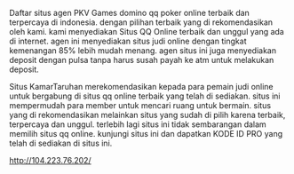 Daftar situs agen PKV Games domino qq poker online terbaik dan terpercaya di indonesia. dengan pilihan terbaik yang di rekomendasikan oleh kami. kami menyediakan Situs QQ Online terbaik dan unggul yang ada di internet. agen ini menyediakan situs judi online dengan tingkat kemenangan 85% lebih mudah menang. agen situs ini juga menyediakan deposit dengan pulsa tanpa harus susah payah ke atm untuk melakukan deposit. 

Situs KamarTaruhan merekomendasikan kepada para pemain judi online untuk bergabung di situs qq online terbaik yang telah di sediakan. situs ini mempermudah para member untuk mencari ruang untuk bermain. situs yang di rekomendasikan melainkan situs yang sudah di pilih karena terbaik, terpercaya dan unggul. terlebih lagi situs ini tidak sembarangan dalam memilih situs qq online. kunjungi situs ini dan dapatkan KODE ID PRO yang telah di sediakan di situs ini.

http://104.223.76.202/
